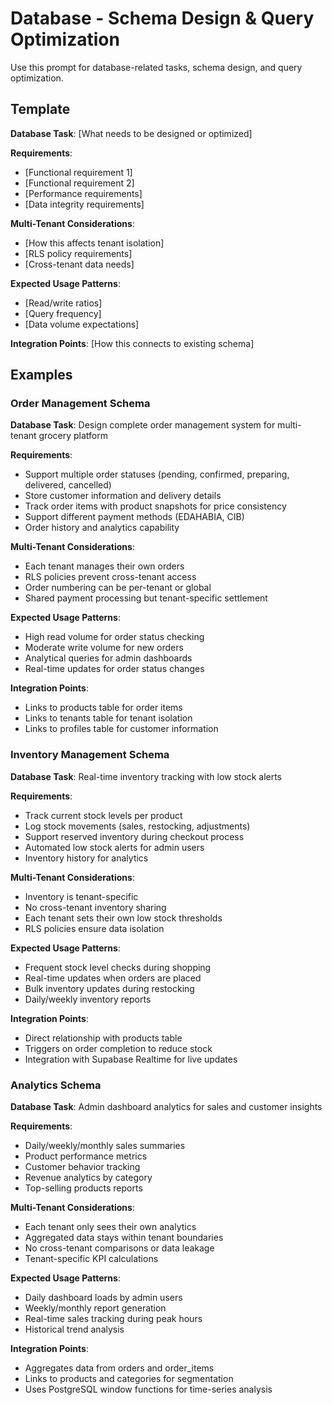 # Database - Schema Design & Query Optimization

Use this prompt for database-related tasks, schema design, and query optimization.

## Template

**Database Task**: [What needs to be designed or optimized]

**Requirements**:
- [Functional requirement 1]
- [Functional requirement 2]
- [Performance requirements]
- [Data integrity requirements]

**Multi-Tenant Considerations**:
- [How this affects tenant isolation]
- [RLS policy requirements]
- [Cross-tenant data needs]

**Expected Usage Patterns**:
- [Read/write ratios]
- [Query frequency]
- [Data volume expectations]

**Integration Points**: [How this connects to existing schema]

## Examples

### Order Management Schema
**Database Task**: Design complete order management system for multi-tenant grocery platform

**Requirements**:
- Support multiple order statuses (pending, confirmed, preparing, delivered, cancelled)
- Store customer information and delivery details
- Track order items with product snapshots for price consistency
- Support different payment methods (EDAHABIA, CIB)
- Order history and analytics capability

**Multi-Tenant Considerations**:
- Each tenant manages their own orders
- RLS policies prevent cross-tenant access
- Order numbering can be per-tenant or global
- Shared payment processing but tenant-specific settlement

**Expected Usage Patterns**:
- High read volume for order status checking
- Moderate write volume for new orders
- Analytical queries for admin dashboards
- Real-time updates for order status changes

**Integration Points**:
- Links to products table for order items
- Links to tenants table for tenant isolation
- Links to profiles table for customer information

### Inventory Management Schema
**Database Task**: Real-time inventory tracking with low stock alerts

**Requirements**:
- Track current stock levels per product
- Log stock movements (sales, restocking, adjustments)
- Support reserved inventory during checkout process
- Automated low stock alerts for admin users
- Inventory history for analytics

**Multi-Tenant Considerations**:
- Inventory is tenant-specific
- No cross-tenant inventory sharing
- Each tenant sets their own low stock thresholds
- RLS policies ensure data isolation

**Expected Usage Patterns**:
- Frequent stock level checks during shopping
- Real-time updates when orders are placed
- Bulk inventory updates during restocking
- Daily/weekly inventory reports

**Integration Points**:
- Direct relationship with products table
- Triggers on order completion to reduce stock
- Integration with Supabase Realtime for live updates

### Analytics Schema
**Database Task**: Admin dashboard analytics for sales and customer insights

**Requirements**:
- Daily/weekly/monthly sales summaries
- Product performance metrics
- Customer behavior tracking
- Revenue analytics by category
- Top-selling products reports

**Multi-Tenant Considerations**:
- Each tenant only sees their own analytics
- Aggregated data stays within tenant boundaries
- No cross-tenant comparisons or data leakage
- Tenant-specific KPI calculations

**Expected Usage Patterns**:
- Daily dashboard loads by admin users
- Weekly/monthly report generation
- Real-time sales tracking during peak hours
- Historical trend analysis

**Integration Points**:
- Aggregates data from orders and order_items
- Links to products and categories for segmentation
- Uses PostgreSQL window functions for time-series analysis